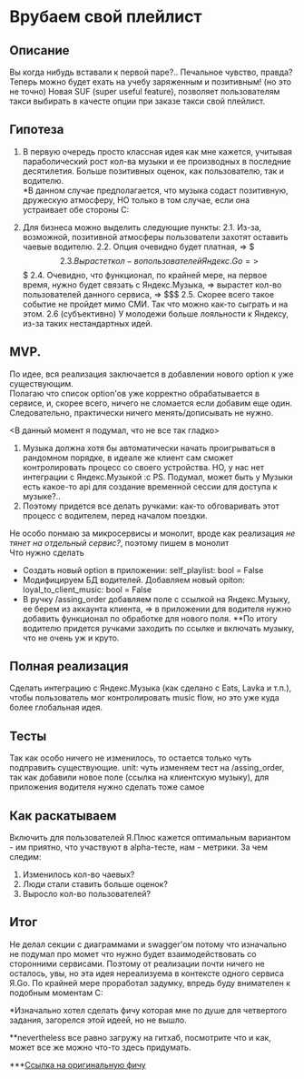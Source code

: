 # Врубаем свой плейлист


## Описание
Вы когда нибудь вставали к первой паре?.. Печальное чувство, правда? Теперь можно будет ехать на учебу заряженным и позитивным! (но это не точно)
Новая SUF (super useful feature), позволяет пользователям такси выбирать в качесте опции при заказе такси свой плейлист.


## Гипотеза
1. В первую очередь просто классная идея как мне кажется, учитывая параболический рост кол-ва музыки и ее производных в последние десятилетия.
Больше позитивных оценок, как пользователю, так и водителю.  
\*В данном случае предполагается, что музыка содаст позитивную, дружескую атмосферу, НО только в том случае, если она устраивает обе стороны С:

2. Для бизнеса можно выделить следующие пункты:
2.1. Из-за, возможной, позитивной атмосферы пользователи захотят оставить чаевые водителю.
2.2. Опция очевидно будет платная, => $$$
2.3. Вырастет кол-во пользователей Яндекс.Go => $$$
2.4. Очевидно, что функционал, по крайней мере, на первое время, нужно будет связать с Яндекс.Музыка, => вырастет кол-во пользователей данного сервиса, => $$$
2.5. Скорее всего такое событие не пройдет мимо СМИ. Так что можно как-то сыграть и на этом.
2.6 (субъективно) У молодежи больше лояльности к Яндексу, из-за таких нестандартных идей.


## MVP. 
По идее, вся реализация заключается в добавлении нового option к уже существующим.  
Полагаю что список option'ов уже корректно обрабатывается в сервисе, и, скорее всего, ничего не сломается если добавим еще один. Следовательно, практически ничего менять/дописывать не нужно.

<В данный момент я подумал, что не все так гладко> 
1. Музыка должна хотя бы автоматически начать проигрываться в рандомном порядке, в идеале же клиент сам сможет контролировать процесс со своего устройства. НО, у нас нет интеграции с Яндекс.Музыкой :c
PS. Подумал, может быть у Музыки есть какое-то api для создание временной сессии для доступа к музыке?..
2. Поэтому придется все делать ручками: как-то обговаривать этот процесс с водителем, перед началом поездки.

Не особо понмаю за микросервисы и монолит, вроде как реализация *не тянет на отдельный сервис?*, поэтому пишем в монолит  
Что нужно сделать  
- Создать новый option в приложении: self_playlist: bool = False
- Модифицируем БД водителей. Добавляем новый opiton: loyal_to_client_music: bool = False
- В ручку  /assing_order добавляем поле с ссылкой на Яндекс.Музыку, ее берем из аккаунта клиента, => в приложении для водителя нужно добавить функционал по обработке для нового поля.
\*\*По итогу водителю придется ручками заходить по ссылке и включать музыку, что не очень уж и круто.


## Полная реализация
Сделать интеграцию с Яндекс.Музыка (как сделано с Eats, Lavka и т.п.), чтобы пользователь мог контролировать music flow, но это уже куда более глобальная идея.


## Тесты
Так как особо ничего не изменилось, то остается только чуть подправить существующие.
unit: чуть изменяем тест на /assing_order, так как добавили новое поле (ссылка на клиентскую музыку), для приложения водителя нужно сделать тоже самое


## Как раскатываем
Включить для пользователей Я.Плюс кажется оптимальным вариантом - им приятно, что участвуют в alpha-тесте, нам - метрики. 
За чем следим:
1. Изменилось кол-во чаевых?
2. Люди стали ставить больше оценок?
3. Выросло кол-во пользователей?


## Итог
Не делал секции с диаграммами и swagger'ом потому что изначально не подумал про момет что нужно будет взаимодействовать со сторонними сервисами. Поэтому от реализации почти ничего не осталось, увы, но эта идея нереализуема в контексте одного сервиса Я.Go. По крайней мере проработал задумку, впредь буду внимателен к подобным моментам C:  
  
\*Изначально хотел сделать фичу которая мне по душе для четвертого задания, загорелся этой идеей, но не вышло.  
  
\*\*nevertheless все равно загружу на гитхаб, посмотрите что и как, может все же можно что-то здесь придумать.  
  
\*\*\*[Ссылка на оригинальную фичу](https://github.com/YaBackSchool2021/homework1/pull/12/files?short_path=887975f#diff-887975fae30699d64776d263e337dafe316de8870f5ad12ddfec5966a2fac092)
